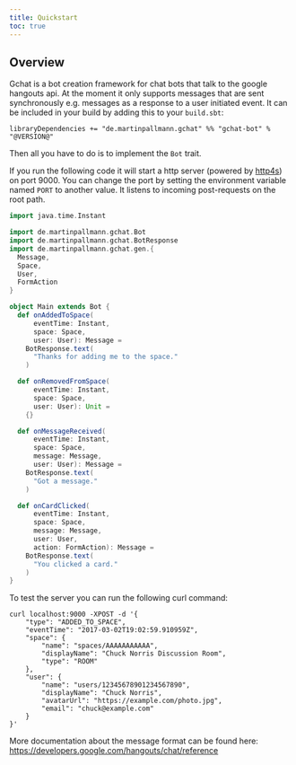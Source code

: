 ```yaml
---
title: Quickstart
toc: true
---
```


## Overview

Gchat is a bot creation framework for chat bots that talk to the google hangouts api.
At the moment it only supports messages that are sent synchronously e.g. 
messages as a response to a user initiated event.
It can be included in your build by adding this to your `build.sbt`:

```
libraryDependencies += "de.martinpallmann.gchat" %% "gchat-bot" % "@VERSION@"
```

Then all you have to do is to implement the `Bot` trait.

If you run the following code it will start a http server (powered by [http4s](https://http4s.org)) on port 9000.
You can change the port by setting the environment variable named `PORT` to another value.
It listens to incoming post-requests on the root path.

```scala mdoc
import java.time.Instant

import de.martinpallmann.gchat.Bot
import de.martinpallmann.gchat.BotResponse
import de.martinpallmann.gchat.gen.{
  Message, 
  Space, 
  User,
  FormAction
}

object Main extends Bot {
  def onAddedToSpace(
      eventTime: Instant,
      space: Space,
      user: User): Message = 
    BotResponse.text(
      "Thanks for adding me to the space."
    )

  def onRemovedFromSpace(
      eventTime: Instant, 
      space: Space, 
      user: User): Unit =
    {}

  def onMessageReceived(
      eventTime: Instant,
      space: Space,
      message: Message,
      user: User): Message =
    BotResponse.text(
      "Got a message."
    )

  def onCardClicked(
      eventTime: Instant,
      space: Space,
      message: Message,
      user: User,
      action: FormAction): Message =
    BotResponse.text(
      "You clicked a card."
    )
}
```

To test the server you can run the following curl command:

```
curl localhost:9000 -XPOST -d '{
    "type": "ADDED_TO_SPACE",
    "eventTime": "2017-03-02T19:02:59.910959Z",
    "space": {
        "name": "spaces/AAAAAAAAAAA",
        "displayName": "Chuck Norris Discussion Room",
        "type": "ROOM"
    },
    "user": {
        "name": "users/12345678901234567890",
        "displayName": "Chuck Norris",
        "avatarUrl": "https://example.com/photo.jpg",
        "email": "chuck@example.com"
    }
}'
```

More documentation about the message format can be found here: 
https://developers.google.com/hangouts/chat/reference
